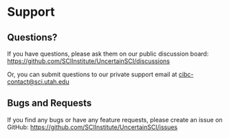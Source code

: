 # Support

## Questions?

If you have questions, please ask them on our public discussion board:
<https://github.com/SCIInstitute/UncertainSCI/discussions>

Or, you can submit questions to our private support email at <cibc-contact@sci.utah.edu>


## Bugs and Requests

If you find any bugs or have any feature requests, please create an issue on GitHub: <https://github.com/SCIInstitute/UncertainSCI/issues>
